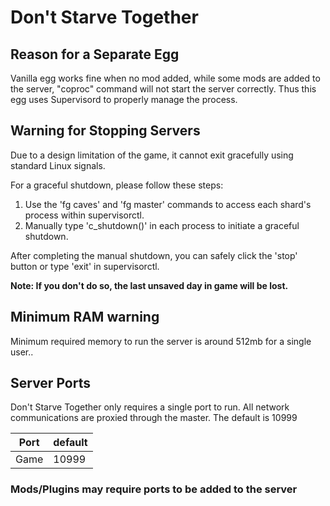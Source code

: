 # Don't Starve Together

## Reason for a Separate Egg

Vanilla egg works fine when no mod added, while some mods are added to the server, "coproc" command will not start the server correctly. Thus this egg uses Supervisord to properly manage the process.

## Warning for Stopping Servers

Due to a design limitation of the game, it cannot exit gracefully using standard Linux signals.

For a graceful shutdown, please follow these steps:
1. Use the 'fg caves' and 'fg master' commands to access each shard's process within supervisorctl.
2. Manually type 'c_shutdown()' in each process to initiate a graceful shutdown.

After completing the manual shutdown, you can safely click the 'stop' button or type 'exit' in supervisorctl.

**Note: If you don't do so, the last unsaved day in game will be lost.**

## Minimum RAM warning

Minimum required memory to run the server is around 512mb for a single user..

## Server Ports

Don't Starve Together only requires a single port to run. All network communications are proxied through the master. The default is 10999

| Port    | default |
|---------|---------|
| Game    | 10999   |

### Mods/Plugins may require ports to be added to the server